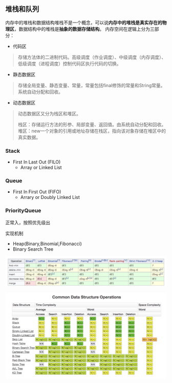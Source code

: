 ## 堆栈和队列

内存中的堆栈和数据结构堆栈不是一个概念，可以说**内存中的堆栈是真实存在的物理区**，数据结构中的堆栈是**抽象的数据存储结构**。
内存空间在逻辑上分为三部分：

- 代码区

> 存储方法体的二进制代码。高级调度（作业调度）、中级调度（内存调度）、低级调度（进程调度）控制代码区执行代码的切换。

- 静态数据区

> 存储全局变量、静态变量、常量，常量包括final修饰的常量和String常量。系统自动分配和回收。

- 动态数据区

> 动态数据区又分为栈区和堆区。
>
> 栈区：存储运行方法的形参、局部变量、返回值。由系统自动分配和回收。
> 堆区：new一个对象的引用或地址存储在栈区，指向该对象存储在堆区中的真实数据。

### Stack

- First In Last Out (FILO)
  - Array or Linked List

### Queue

- First In First Out (FIFO)
  - Arrary or Doubly Linked List

### PriorityQueue

正常入，按照优先级出

实现机制

- Heap(Binary,Binomial,Fibonacci)
- Binary Search Tree

![堆复杂度](./images/堆复杂度.jpg)



![复杂度](./images/复杂度.jpg)